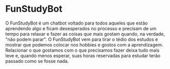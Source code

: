 # FunStudyBot

  O FunStudyBot é um chatbot voltado para todos aqueles que estão aprendendo algo e ficam desesperados no processo e precisam de um tempo para relaxar e fazer as coisas que mais gostam quando, na verdade, "não podem parar". O FunStudyBot vem para tirar o tédio dos estudos e mostrar que podemos colocar nos hobbies e gostos com a aprendizagem. Relacionar o que gostamos com o que precisamos fazer deixa tudo mais leve e, quando menos esperar, suas horas reservadas para estudar terão passado como se fosse nada.
